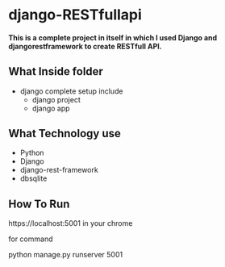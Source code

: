 # django-RESTfullapi



#### This is a complete project in itself in which I used Django and djangorestframework to create RESTfull API.
## What Inside folder
- django complete setup include
    - django project
    - django app



## What Technology use
- Python
- Django
- django-rest-framework
- dbsqlite




## How To Run 
  https://localhost:5001 in your chrome
  
  
  for command 
  
  python manage.py runserver 5001


